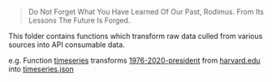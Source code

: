 > Do Not Forget What You Have Learned Of Our Past, Rodimus. From Its Lessons The Future Is Forged.

This folder contains functions which transform raw data culled from various sources into API consumable data.

e.g. Function [timeseries](/election/transformers/timeseries.js) transforms [1976-2020-president](/election/raw-data/1976-2020-president.csv) from [harvard.edu](https://dataverse.harvard.edu/dataset.xhtml?persistentId=doi:10.7910/DVN/42MVDX) into [timeseries.json](/election/transformed-data/timeseries.json)

